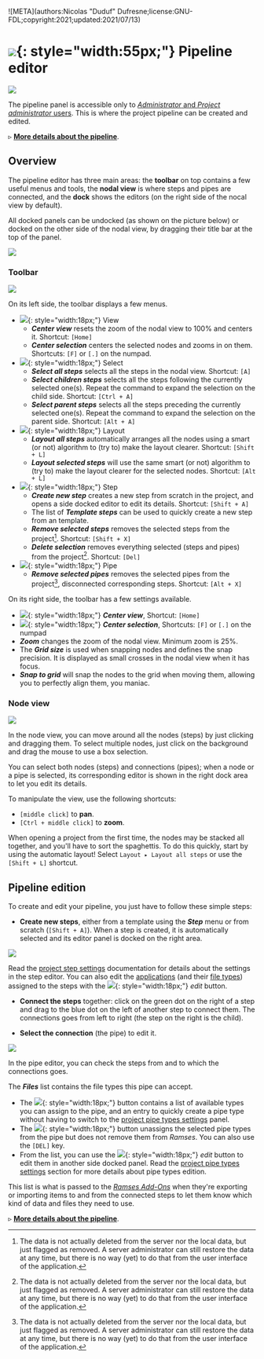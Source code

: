 ![META](authors:Nicolas "Duduf" Dufresne;license:GNU-FDL;copyright:2021;updated:2021/07/13)

# ![](/img/icons/edit-connections-pipeline_bl.svg){: style="width:55px;"} Pipeline editor

![](/img/client/pipelineeditor.png)

The pipeline panel is accessible only to [*Administrator* and *Project administrator* users](../../pipeline/administration.md). This is where the project pipeline can be created and edited.

▹ **[More details about the pipeline](../../pipeline/pipeline.md)**.

## Overview

The pipeline editor has three main areas: the **toolbar** on top contains a few useful menus and tools, the **nodal view** is where steps and pipes are connected, and the **dock** shows the editors (on the right side of the nocal view by default).

All docked panels can be undocked (as shown on the picture below) or docked on the other side of the nodal view, by dragging their title bar at the top of the panel.

![](/img/client/pipestepundock.png)

### Toolbar

![](/img/client/pipetoolbar.png)

On its left side, the toolbar displays a few menus.

- ![](/img/icons/frame-focus-center-target_sd.svg){: style="width:18px;"} View
    - ***Center view*** resets the zoom of the nodal view to 100% and centers it. Shortcut: `[Home]`
    - ***Center selection*** centers the selected nodes and zooms in on them. Shortcuts: `[F]` or `[.]` on the numpad.
- ![](/img/icons/select.svg){: style="width:18px;"} Select
    - ***Select all steps*** selects all the steps in the nodal view. Shortcut: `[A]`
    - ***Select children steps*** selects all the steps following the currently selected one(s). Repeat the command to expand the selection on the child side. Shortcut: `[Ctrl + A]`
    - ***Select parent steps*** selects all the steps preceding the currently selected one(s). Repeat the command to expand the selection on the parent side. Shortcut: `[Alt + A]`
- ![](/img/icons/connections_sd.svg){: style="width:18px;"} Layout
    - ***Layout all steps*** automatically arranges all the nodes using a smart (or not) algorithm to (try to) make the layout clearer. Shortcut: `[Shift + L]`
    - ***Layout selected steps*** will use the same smart (or not) algorithm to (try to) make the layout clearer for the selected nodes. Shortcut: `[Alt + L]`
- ![](/img/icons/step-node_sl.svg){: style="width:18px;"} Step
    - ***Create new step*** creates a new step from scratch in the project, and opens a side docked editor to edit its details. Shortcut: `[Shift + A]`
    - The list of ***Template steps*** can be used to quickly create a new step from an template.
    - ***Remove selected steps*** removes the selected steps from the project[^1]. Shortcut: `[Shift + X]`
    - ***Delete selection*** removes everything selected (steps and pipes) from the project[^1]. Shortcut: `[Del]`
- ![](/img/icons/connection_sl.svg){: style="width:18px;"} Pipe
    - ***Remove selected pipes*** removes the selected pipes from the project[^1], disconnected corresponding steps. Shortcut: `[Alt + X]`

On its right side, the toolbar has a few settings available.

- ![](/img/icons/frame-focus-center-target_sl.svg){: style="width:18px;"} ***Center view***, Shortcut: `[Home]`
- ![](/img/icons/frame-focus-center-target-nodes_sl.svg){: style="width:18px;"} ***Center selection***, Shortcuts: `[F]` or `[.]` on the numpad
- ***Zoom*** changes the zoom of the nodal view. Minimum zoom is 25%.
- The ***Grid size*** is used when snapping nodes and defines the snap precision. It is displayed as small crosses in the nodal view when it has focus.
- ***Snap to grid*** will snap the nodes to the grid when moving them, allowing you to perfectly align them, you maniac.

### Node view

![](/img/client/nodeview.png)

In the node view, you can move around all the nodes (steps) by just clicking and dragging them. To select multiple nodes, just click on the background and drag the mouse to use a box selection.

You can select both nodes (steps) and connections (pipes); when a node or a pipe is selected, its corresponding editor is shown in the right dock area to let you edit its details.

To manipulate the view, use the following shortcuts:

- `[middle click]` to **pan**.
- `[Ctrl + middle click]` to **zoom**.

When opening a project from the first time, the nodes may be stacked all together, and you'll have to sort the spaghettis. To do this quickly, start by using the automatic layout! Select `Layout ▸ Layout all steps` or use the `[Shift + L]` shortcut.

## Pipeline edition

To create and edit your pipeline, you just have to follow these simple steps:

- **Create new steps**, either from a template using the ***Step*** menu or from scratch (`[Shift + A]`). When a step is created, it is automatically selected and its editor panel is docked on the right area.

![](/img/client/pipestepedit.png)

Read the [project step settings](steps.md) documentation for details about the settings in the step editor. You can also edit the [applications](applications.md) (and their [file types](filetypes.md)) assigned to the steps with the ![](/img/icons/edit-comment-modify_sl.svg){: style="width:18px;"} *edit* button.

- **Connect the steps** together: click on the green dot on the right of a step and drag to the blue dot on the left of another step to connect them. The connections goes from left to right (the step on the right is the child).

- **Select the connection** (the pipe) to edit it.

![](/img/client/pipeedit.png)

In the pipe editor, you can check the steps from and to which the connections goes.

The ***Files*** list contains the file types this pipe can accept.

- The ![](/img/icons/add_sl.svg){: style="width:18px;"} button contains a list of available types you can assign to the pipe, and an entry to quickly create a pipe type without having to switch to the [project pipe types settings](pipetypes.md) panel.
- The ![](/img/icons/remove_sl.svg){: style="width:18px;"} button unassigns the selected pipe types from the pipe but does not remove them from *Ramses*. You can also use the `[DEL]` key.
- From the list, you can use the ![](/img/icons/edit-comment-modify_sl.svg){: style="width:18px;"} *edit* button to edit them in another side docked panel. Read the [project pipe types settings](pipetypes.md) section for more details about pipe types edition.

This list is what is passed to the [*Ramses Add-Ons*](../addons/index.md) when they're exporting or importing items to and from the connected steps to let them know which kind of data and files they need to use.

▹ **[More details about the pipeline](../../pipeline/pipeline.md)**.

[^1]:
    The data is not actually deleted from the server nor the local data, but just flagged as removed. A server administrator can still restore the data at any time, but there is no way (yet) to do that from the user interface of the application.


